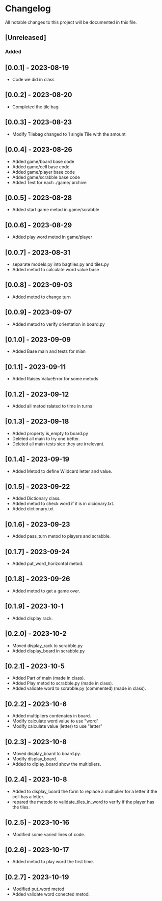 # Changelog

All notable changes to this project will be documented in this file.

## [Unreleased]

### Added

## [0.0.1] - 2023-08-19

- Code we did in class

## [0.0.2] - 2023-08-20

- Completed the tile bag

## [0.0.3] - 2023-08-23

- Modify Tilebag changed to 1 single Tile with the amount

## [0.0.4] - 2023-08-26

- Added game/board base code
- Added game/cell base code
- Added game/player base code
- Added game/scrabble base code
- Added Test for each ./game/ archive

## [0.0.5] - 2023-08-28

- Added start game metod in game/scrabble

## [0.0.6] - 2023-08-29

- Added play word metod in game/player

## [0.0.7] - 2023-08-31

- separate models.py into bagtiles.py and tiles.py
- Added metod to calculate word value base

## [0.0.8] - 2023-09-03

- Added metod to change turn

## [0.0.9] - 2023-09-07

- Added metod to verify orientation in board.py

## [0.1.0] - 2023-09-09

- Added Base main and tests for mian

## [0.1.1] - 2023-09-11

- Added Raises ValueError for some metods.

## [0.1.2] - 2023-09-12

- Added all metod ralated to time in turns

## [0.1.3] - 2023-09-18

- Added property is_empty to board.py
- Deleted all main to try one better.
- Deleted all main tests sice they are irrelevant.

## [0.1.4] - 2023-09-19

- Added Metod to define Wildcard letter and value.

## [0.1.5] - 2023-09-22

- Added Dictionary class.
- Added metod to check word if it is in dicionary.txt.
- Added dictionary.txt

## [0.1.6] - 2023-09-23

- Added pass_turn metod to players and scrabble.

## [0.1.7] - 2023-09-24

- Added put_word_horizontal metod.

## [0.1.8] - 2023-09-26

- Added metod to get a game over.

## [0.1.9] - 2023-10-1

- Added display rack.

## [0.2.0] - 2023-10-2

- Moved display_rack to scrabble.py
- Added display_board in scrabble.py

## [0.2.1] - 2023-10-5

- Added Part of main (made in class).
- Added Play metod to scrabble.py (made in class).
- Added validate word to scrabble.py (commented) (made in class).

## [0.2.2] - 2023-10-6

- Added multipliers cordenates in board.
- Modify calculate word value to use "word"
- Modify calculate value (letter) to use "letter"

## [0.2.3] - 2023-10-8

- Moved display_board to board.py.
- Modify display_board.
- Added to diplay_board show the multipliers.

## [0.2.4] - 2023-10-8

- Added to display_board the form to replace a multiplier for a letter if the cell has a letter.
- repared the metodo to validate_tiles_in_word to verify if the player has the tiles.

## [0.2.5] - 2023-10-16

- Modified some varied lines of code.

## [0.2.6] - 2023-10-17

- Added metod to play word the first time.

## [0.2.7] - 2023-10-19

- Modified put_word metod
- Added validate word conected metod.
